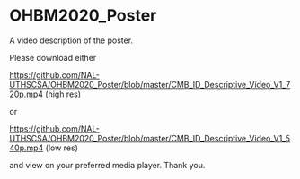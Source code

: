 # OHBM2020_Poster
A video description of the poster. 

Please download either

https://github.com/NAL-UTHSCSA/OHBM2020_Poster/blob/master/CMB_ID_Descriptive_Video_V1_720p.mp4 (high res)

or 

https://github.com/NAL-UTHSCSA/OHBM2020_Poster/blob/master/CMB_ID_Descriptive_Video_V1_540p.mp4 (low res)


and view on your preferred media player. Thank you.
